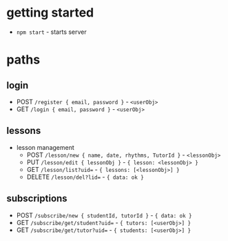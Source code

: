 # getting started
- `npm start` - starts server

# paths
## login
- POST `/register { email, password }` - `<userObj>`
- GET `/login { email, password }` - `<userObj>`

## lessons
- lesson management
  - POST `/lesson/new { name, date, rhythms, TutorId }` - `<lessonObj>`
  - PUT `/lesson/edit { lessonObj }` - `{ lesson: <lessonObj> }`
  - GET `/lesson/list?uid=` - `{ lessons: [<lessonObj>] }`
  - DELETE `/lesson/del?lid=` - `{ data: ok }`

## subscriptions
- POST `/subscribe/new { studentId, tutorId }` - `{ data: ok }`
- GET `/subscribe/get/student?uid=` - `{ tutors: [<userObj>] }`
- GET `/subscribe/get/tutor?uid=` - `{ students: [<userObj>] }`
